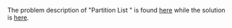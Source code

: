 The problem description of "Partition List " is found [here](https://leetcode.com/problems/partition-list/description/) while the solution is [here](https://github.com/aurimas13/Solutions-To-Problems/blob/main/LeetCode/Python%20Solutions/Partition%20List/partition.py).
